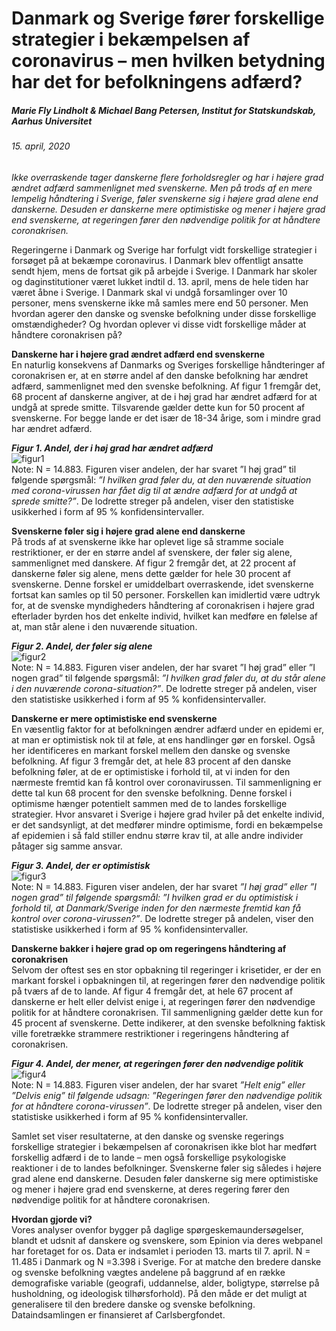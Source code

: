 # Danmark og Sverige fører forskellige strategier i bekæmpelsen af coronavirus – men hvilken betydning har det for befolkningens adfærd?
##### Marie Fly Lindholt & Michael Bang Petersen, Institut for Statskundskab, Aarhus Universitet
###### 15. april, 2020

*Ikke overraskende tager danskerne flere forholdsregler og har i højere grad ændret adfærd sammenlignet med svenskerne. Men på trods af en mere lempelig håndtering i Sverige, føler svenskerne sig i højere grad alene end danskerne. Desuden er danskerne mere optimistiske og mener i højere grad end svenskerne, at regeringen fører den nødvendige politik for at håndtere coronakrisen.*

Regeringerne i Danmark og Sverige har forfulgt vidt forskellige strategier i forsøget på at bekæmpe coronavirus. I Danmark blev offentligt ansatte sendt hjem, mens de fortsat gik på arbejde i Sverige. I Danmark har skoler og daginstitutioner været lukket indtil d. 13. april, mens de hele tiden har været åbne i Sverige. I Danmark skal vi undgå forsamlinger over 10 personer, mens svenskerne ikke må samles mere end 50 personer. Men hvordan agerer den danske og svenske befolkning under disse forskellige omstændigheder? Og hvordan oplever vi disse vidt forskellige måder at håndtere coronakrisen på?

__Danskerne har i højere grad ændret adfærd end svenskerne__  
En naturlig konsekvens af Danmarks og Sveriges forskellige håndteringer af coronakrisen er, at en større andel af den danske befolkning har ændret adfærd, sammenlignet med den svenske befolkning. Af figur 1 fremgår det, 68 procent af danskerne angiver, at de i høj grad har ændret adfærd for at undgå at sprede smitte. Tilsvarende gælder dette kun for 50 procent af svenskerne. For begge lande er det især de 18-34 årige, som i mindre grad har ændret adfærd.

***Figur 1. Andel, der i høj grad har ændret adfærd***    
![figur1](https://raw.githubusercontent.com/centre-for-humanities-computing/HOPE_website_content/master/images/danmarkSverige_figur1.png)  
Note: N = 14.883. Figuren viser andelen, der har svaret ”I høj grad” til følgende spørgsmål: *”I hvilken grad føler du, at den nuværende situation med corona-virussen har fået dig til at ændre adfærd for at undgå at sprede smitte?”*. De lodrette streger på andelen, viser den statistiske usikkerhed i form af 95 % konfidensintervaller.


__Svenskerne føler sig i højere grad alene end danskerne__  
På trods af at svenskerne ikke har oplevet lige så stramme sociale restriktioner, er der en større andel af svenskere, der føler sig alene, sammenlignet med danskere. Af figur 2 fremgår det, at 22 procent af danskerne føler sig alene, mens dette gælder for hele 30 procent af svenskerne. Denne forskel er umiddelbart overraskende, idet svenskerne fortsat kan samles op til 50 personer. Forskellen kan imidlertid være udtryk for, at de svenske myndigheders håndtering af coronakrisen i højere grad efterlader byrden hos det enkelte individ, hvilket kan medføre en følelse af at, man står alene i den nuværende situation. 

***Figur 2. Andel, der føler sig alene***   
![figur2](https://raw.githubusercontent.com/centre-for-humanities-computing/HOPE_website_content/master/images/danmarkSverige_figur2.png)   
Note: N = 14.883. Figuren viser andelen, der har svaret ”I høj grad” eller ”I nogen grad” til følgende spørgsmål: *”I hvilken grad føler du, at du står alene i den nuværende corona-situation?”*. De lodrette streger på andelen, viser den statistiske usikkerhed i form af 95 % konfidensintervaller.


__Danskerne er mere optimistiske end svenskerne__  
En væsentlig faktor for at befolkningen ændrer adfærd under en epidemi er, at man er optimistisk nok til at føle, at ens handlinger gør en forskel. Også her identificeres en markant forskel mellem den danske og svenske befolkning. Af figur 3 fremgår det, at hele 83 procent af den danske befolkning føler, at de er optimistiske i forhold til, at vi inden for den nærmeste fremtid kan få kontrol over coronavirussen. Til sammenligning er dette tal kun 68 procent for den svenske befolkning. Denne forskel i optimisme hænger potentielt sammen med de to landes forskellige strategier. Hvor ansvaret i Sverige i højere grad hviler på det enkelte individ, er det sandsynligt, at det medfører mindre optimisme, fordi en bekæmpelse af epidemien i så fald stiller endnu større krav til, at alle andre individer påtager sig samme ansvar.

***Figur 3. Andel, der er optimistisk***  
![figur3](https://raw.githubusercontent.com/centre-for-humanities-computing/HOPE_website_content/master/images/danmarkSverige_figur3.png)     
Note: N = 14.883. Figuren viser andelen, der har svaret *”I høj grad” eller ”I nogen grad” til følgende spørgsmål: ”I hvilken grad er du optimistisk i forhold til, at Danmark/Sverige inden for den nærmeste fremtid kan få kontrol over corona-virussen?”*. De lodrette streger på andelen, viser den statistiske usikkerhed i form af 95 % konfidensintervaller.


__Danskerne bakker i højere grad op om regeringens håndtering af coronakrisen__  
Selvom der oftest ses en stor opbakning til regeringer i krisetider, er der en markant forskel i opbakningen til, at regeringen fører den nødvendige politik på tværs af de to lande. Af figur 4 fremgår det, at hele 67 procent af danskerne er helt eller delvist enige i, at regeringen fører den nødvendige politik for at håndtere coronakrisen. Til sammenligning gælder dette kun for 45 procent af svenskerne. Dette indikerer, at den svenske befolkning faktisk ville foretrække strammere restriktioner i regeringens håndtering af coronakrisen. 

***Figur 4. Andel, der mener, at regeringen fører den nødvendige politik***   
![figur4](https://raw.githubusercontent.com/centre-for-humanities-computing/HOPE_website_content/master/images/danmarkSverige_figur4.png)    
Note: N = 14.883. Figuren viser andelen, der har svaret *”Helt enig” eller ”Delvis enig” til følgende udsagn: ”Regeringen fører den nødvendige politik for at håndtere corona-virussen”*. De lodrette streger på andelen, viser den statistiske usikkerhed i form af 95 % konfidensintervaller.


Samlet set viser resultaterne, at den danske og svenske regerings forskellige strategier i bekæmpelsen af coronakrisen ikke blot har medført forskellig adfærd i de to lande – men også forskellige psykologiske reaktioner i de to landes befolkninger. Svenskerne føler sig således i højere grad alene end danskerne. Desuden føler danskerne sig mere optimistiske og mener i højere grad end svenskerne, at deres regering fører den nødvendige politik for at håndtere coronakrisen.

__Hvordan gjorde vi?__  
Vores analyser ovenfor bygger på daglige spørgeskemaundersøgelser, blandt et udsnit af danskere og svenskere, som Epinion via deres webpanel har foretaget for os. Data er indsamlet i perioden 13. marts til 7. april. N = 11.485 i Danmark og N =3.398 i Sverige. For at matche den bredere danske og svenske befolkning vægtes andelene på baggrund af en række demografiske variable (geografi, uddannelse, alder, boligtype, størrelse på husholdning, og ideologisk tilhørsforhold). På den måde er det muligt at generalisere til den bredere danske og svenske befolkning. Dataindsamlingen er finansieret af Carlsbergfondet.

